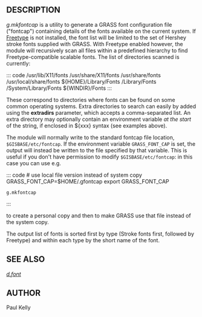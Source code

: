 ## DESCRIPTION

*g.mkfontcap* is a utility to generate a GRASS font configuration file
(\"fontcap\") containing details of the fonts available on the current
system. If [Freetype](http://freetype.sourceforge.net/) is not
installed, the font list will be limited to the set of Hershey stroke
fonts supplied with GRASS. With Freetype enabled however, the module
will recursively scan all files within a predefined hierarchy to find
Freetype-compatible scalable fonts. The list of directories scanned is
currently:

::: code
        /usr/lib/X11/fonts
        /usr/share/X11/fonts
        /usr/share/fonts
        /usr/local/share/fonts
        ${HOME}/Library/Fonts
        /Library/Fonts
        /System/Library/Fonts
        ${WINDIR}/Fonts
:::

These correspond to directories where fonts can be found on some common
operating systems. Extra directories to search can easily by added using
the **extradirs** parameter, which accepts a comma-separated list. An
extra directory may optionally contain an environment variable *at the
start* of the string, if enclosed in \${xxx} syntax (see examples
above).

The module will normally write to the standard fontcap file location,
`$GISBASE/etc/fontcap`. If the environment variable `GRASS_FONT_CAP` is
set, the output will instead be written to the file specified by that
variable. This is useful if you don\'t have permission to modify
`$GISBASE/etc/fontcap`: in this case you can use e.g.

::: code
    # use local file version instead of system copy
    GRASS_FONT_CAP=$HOME/.gfontcap
    export GRASS_FONT_CAP

    g.mkfontcap
:::

to create a personal copy and then to make GRASS use that file instead
of the system copy.

The output list of fonts is sorted first by type (Stroke fonts first,
followed by Freetype) and within each type by the short name of the
font.

## SEE ALSO

*[d.font](d.font.html)*

## AUTHOR

Paul Kelly
